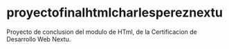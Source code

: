 # proyectofinalhtmlcharlespereznextu
Proyecto de conclusion del modulo de HTml, de la Certificacion de Desarrollo Web Nextu.

